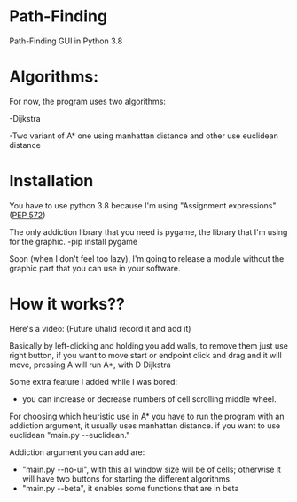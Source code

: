 # Path-Finding
Path-Finding GUI in Python 3.8

# Algorithms:

For now, the program uses two algorithms:

-Dijkstra

-Two variant of A* one using manhattan distance and other use euclidean distance

# Installation

You have to use python 3.8 because I'm using "Assignment expressions" ([PEP 572](https://www.python.org/dev/peps/pep-0572/))

The only addiction library that you need is pygame, the library that I'm using for the graphic.
-pip install pygame


Soon (when I don't feel too lazy), I'm going to release a module without the graphic part that you can use in your software.

# How it works??

Here's a video:
(Future uhalid record it and add it)

Basically by left-clicking and holding you add walls, to remove them just use right button,
if you want to move start or endpoint click and drag and it will move, pressing A will run A*, with D Dijkstra

Some extra feature I added while I was bored:
- you can increase or decrease numbers of cell scrolling middle wheel.

For choosing which heuristic use in A* you have to run the program with an addiction argument, it usually uses manhattan distance.
if you want to use euclidean "main.py --euclidean."

Addiction argument you can add are:
- "main.py --no-ui", with this all window size will be of cells; otherwise it will have two buttons for starting the different algorithms.
- "main.py --beta", it enables some functions that are in beta
